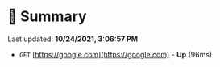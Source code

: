 # 📖 Summary
Last updated: **10/24/2021, 3:06:57 PM**

- `GET` [https://google.com](https://google.com) - **Up** (96ms)
